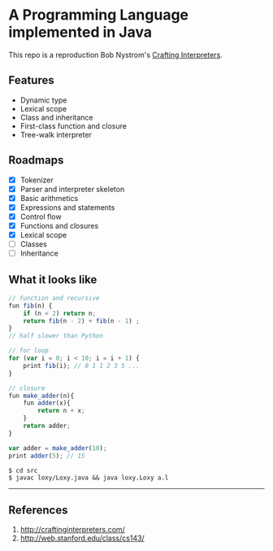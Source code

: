 A Programming Language implemented in Java
=======================
This repo is a reproduction Bob Nystrom's [Crafting Interpreters](http://craftinginterpreters.com/).

Features
--------
- Dynamic type
- Lexical scope
- Class and inheritance
- First-class function and closure
- Tree-walk interpreter

Roadmaps
--------
- [x] Tokenizer
- [x] Parser and interpreter skeleton
- [x] Basic arithmetics
- [x] Expressions and statements
- [x] Control flow
- [x] Functions and closures
- [x] Lexical scope
- [ ] Classes
- [ ] Inheritance

What it looks like
------------------
```javascript
// function and recursive
fun fib(n) {
    if (n < 2) return n;
    return fib(n - 2) + fib(n - 1) ;
}
// half slower than Python

// for loop
for (var i = 0; i < 10; i = i + 1) {
    print fib(i); // 0 1 1 2 3 5 ...
}

// closure
fun make_adder(n){
    fun adder(x){
        return n + x;
    }
    return adder;
}

var adder = make_adder(10);
print adder(5); // 15
```
    $ cd src
    $ javac loxy/Loxy.java && java loxy.Loxy a.l
----


References
---------
1. http://craftinginterpreters.com/
2. http://web.stanford.edu/class/cs143/